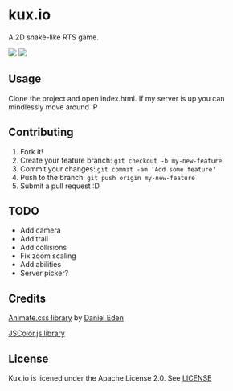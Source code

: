 # kux.io

A 2D snake-like RTS game.

![](https://img.shields.io/github/issues/Glarity/kux.io.svg)
![](https://img.shields.io/badge/license-Apache%202-blue.svg)

## Usage

Clone the project and open index.html. If my server is up you can mindlessly move around :P

## Contributing

1. Fork it!
2. Create your feature branch: `git checkout -b my-new-feature`
3. Commit your changes: `git commit -am 'Add some feature'`
4. Push to the branch: `git push origin my-new-feature`
5. Submit a pull request :D

## TODO

* Add camera
* Add trail
* Add collisions
* Fix zoom scaling
* Add abilities
* Server picker?

## Credits

[Animate.css library](https://github.com/daneden/animate.css) by [Daniel Eden](https://github.com/daneden)

[JSColor.js library](http://jscolor.com)

## License

Kux.io is licened under the Apache License 2.0. See [LICENSE](https://github.com/Glarity/kux.io/blob/master/LICENSE)
